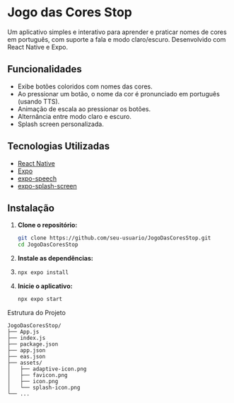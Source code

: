 # Jogo das Cores Stop

Um aplicativo simples e interativo para aprender e praticar nomes de cores em português, com suporte a fala e modo claro/escuro. Desenvolvido com React Native e Expo.

## Funcionalidades

- Exibe botões coloridos com nomes das cores.
- Ao pressionar um botão, o nome da cor é pronunciado em português (usando TTS).
- Animação de escala ao pressionar os botões.
- Alternância entre modo claro e escuro.
- Splash screen personalizada.

## Tecnologias Utilizadas

- [React Native](https://reactnative.dev/)
- [Expo](https://expo.dev/)
- [expo-speech](https://docs.expo.dev/versions/latest/sdk/speech/)
- [expo-splash-screen](https://docs.expo.dev/versions/latest/sdk/splash-screen/)

## Instalação

1. **Clone o repositório:**
   ```sh
   git clone https://github.com/seu-usuario/JogoDasCoresStop.git
   cd JogoDasCoresStop
    ```
2. **Instale as dependências:**

3. ```sh
   npx expo install
   ```
4. **Inicie o aplicativo:**
   ```sh
   npx expo start
   ```

Estrutura do Projeto
```
JogoDasCoresStop/
├── App.js
├── index.js
├── package.json
├── app.json
├── eas.json
├── assets/
│   ├── adaptive-icon.png
│   ├── favicon.png
│   ├── icon.png
│   └── splash-icon.png
└── ...
```
